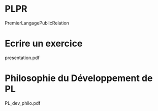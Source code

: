 # PLPR
PremierLangagePublicRelation


# Ecrire un exercice 

presentation.pdf 

# Philosophie du Développement de PL

PL_dev_philo.pdf


